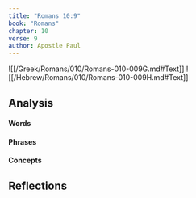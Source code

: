 ```yaml
---
title: "Romans 10:9"
book: "Romans"
chapter: 10
verse: 9
author: Apostle Paul
---
```

![[/Greek/Romans/010/Romans-010-009G.md#Text]]
![[/Hebrew/Romans/010/Romans-010-009H.md#Text]]

## Analysis

#### Words

#### Phrases

#### Concepts

## Reflections
